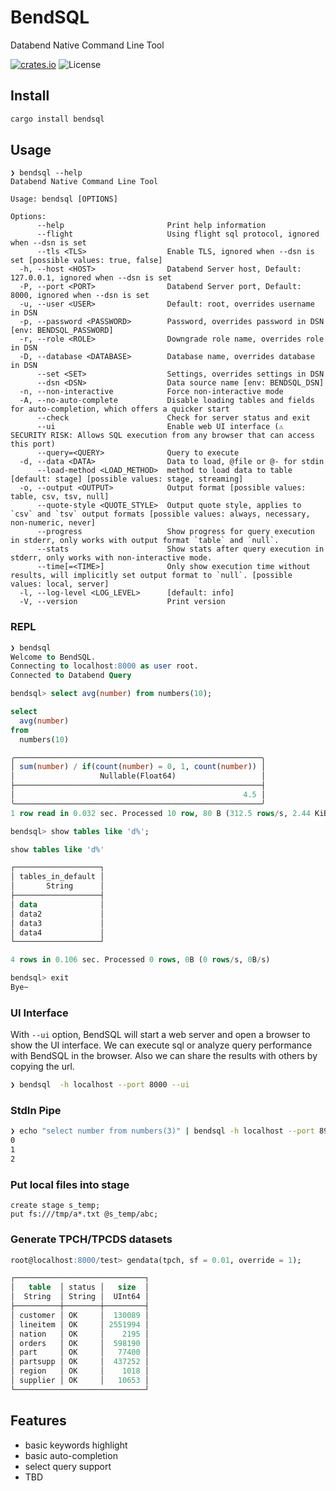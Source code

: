 # BendSQL

Databend Native Command Line Tool

[![crates.io](https://img.shields.io/crates/v/bendsql.svg)](https://crates.io/crates/bendsql)
![License](https://img.shields.io/crates/l/bendsql.svg)

## Install

```sh
cargo install bendsql
```

## Usage

```
❯ bendsql --help
Databend Native Command Line Tool

Usage: bendsql [OPTIONS]

Options:
      --help                       Print help information
      --flight                     Using flight sql protocol, ignored when --dsn is set
      --tls <TLS>                  Enable TLS, ignored when --dsn is set [possible values: true, false]
  -h, --host <HOST>                Databend Server host, Default: 127.0.0.1, ignored when --dsn is set
  -P, --port <PORT>                Databend Server port, Default: 8000, ignored when --dsn is set
  -u, --user <USER>                Default: root, overrides username in DSN
  -p, --password <PASSWORD>        Password, overrides password in DSN [env: BENDSQL_PASSWORD]
  -r, --role <ROLE>                Downgrade role name, overrides role in DSN
  -D, --database <DATABASE>        Database name, overrides database in DSN
      --set <SET>                  Settings, overrides settings in DSN
      --dsn <DSN>                  Data source name [env: BENDSQL_DSN]
  -n, --non-interactive            Force non-interactive mode
  -A, --no-auto-complete           Disable loading tables and fields for auto-completion, which offers a quicker start
      --check                      Check for server status and exit
      --ui                         Enable web UI interface (⚠️  SECURITY RISK: Allows SQL execution from any browser that can access this port)
      --query=<QUERY>              Query to execute
  -d, --data <DATA>                Data to load, @file or @- for stdin
      --load-method <LOAD_METHOD>  method to load data to table [default: stage] [possible values: stage, streaming]
  -o, --output <OUTPUT>            Output format [possible values: table, csv, tsv, null]
      --quote-style <QUOTE_STYLE>  Output quote style, applies to `csv` and `tsv` output formats [possible values: always, necessary, non-numeric, never]
      --progress                   Show progress for query execution in stderr, only works with output format `table` and `null`.
      --stats                      Show stats after query execution in stderr, only works with non-interactive mode.
      --time[=<TIME>]              Only show execution time without results, will implicitly set output format to `null`. [possible values: local, server]
  -l, --log-level <LOG_LEVEL>      [default: info]
  -V, --version                    Print version
```

### REPL

```sql
❯ bendsql
Welcome to BendSQL.
Connecting to localhost:8000 as user root.
Connected to Databend Query

bendsql> select avg(number) from numbers(10);

select
  avg(number)
from
  numbers(10)

╭───────────────────────────────────────────────────────╮
│ sum(number) / if(count(number) = 0, 1, count(number)) │
│                   Nullable(Float64)                   │
├───────────────────────────────────────────────────────┤
│                                                   4.5 │
╰───────────────────────────────────────────────────────╯
1 row read in 0.032 sec. Processed 10 row, 80 B (312.5 rows/s, 2.44 KiB/s)

bendsql> show tables like 'd%';

show tables like 'd%'

┌───────────────────┐
│ tables_in_default │
│       String      │
├───────────────────┤
│ data              │
│ data2             │
│ data3             │
│ data4             │
└───────────────────┘

4 rows in 0.106 sec. Processed 0 rows, 0B (0 rows/s, 0B/s)

bendsql> exit
Bye~
```

### UI Interface

With `--ui` option, BendSQL will start a web server and open a browser to show the UI interface.
We can execute sql or analyze query performance with BendSQL in the browser.
Also we can share the results with others by copying the url.

```bash
❯ bendsql  -h localhost --port 8000 --ui
```

### StdIn Pipe

```bash
❯ echo "select number from numbers(3)" | bendsql -h localhost --port 8900 --flight
0
1
2
```

### Put local files into stage

```
create stage s_temp;
put fs:///tmp/a*.txt @s_temp/abc;
```

### Generate TPCH/TPCDS datasets

```sql
root@localhost:8000/test> gendata(tpch, sf = 0.01, override = 1);

┌─────────────────────────────┐
│   table  │ status │   size  │
│  String  │ String │  UInt64 │
├──────────┼────────┼─────────┤
│ customer │ OK     │  130089 │
│ lineitem │ OK     │ 2551994 │
│ nation   │ OK     │    2195 │
│ orders   │ OK     │  598190 │
│ part     │ OK     │   77400 │
│ partsupp │ OK     │  437252 │
│ region   │ OK     │    1018 │
│ supplier │ OK     │   10653 │
└─────────────────────────────┘
```

## Features

- basic keywords highlight
- basic auto-completion
- select query support
- TBD

